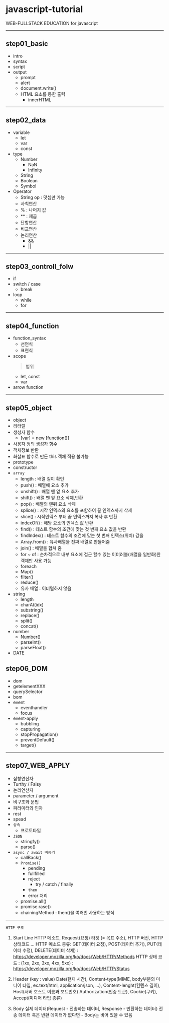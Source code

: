 # javascript-tutorial

WEB-FULLSTACK EDUCATION for javascript

---

## step01_basic

- intro
- syntax
- script
- output
  - prompt
  - alert
  - document.write()
  - HTML 요소를 통한 출력
    - innerHTML

---

## step02_data

- variable
  - let
  - var
  - const
- type
  - Number
    - NaN
    - Infinity
  - String
  - Boolean
  - Symbol
- Operator
  - String op : 덧셈만 가능
  - 사칙연산
  - % : 나머지 값
  - \*\* : 제곱
  - 단항연산
  - 비교연산
  - 논리연산
    - &&
    - ||

---

## step03_controll_folw

- if
- switch / case
  - break
- loop
  - while
  - for

---

## step04_function

- function_syntax
  - 선언식
  - 표현식
- scope
  > 범위
  - let, const
  - var
- arrow function

---

## step05_object

- object
- 리터럴
- 생성자 함수
  - [var] = new [function()]
- 사용자 정의 생성자 함수
- 객체정보 반환
- 화살표 함수로 만든 this 객체 적용 불가능
- prototype
- constructor
- `array`
  - length : 배열 길이 확인
  - push() : 배열에 요소 추가
  - unshift() : 배열 맨 앞 요소 추가
  - shift() : 배열 맨 앞 요소 삭제,반환
  - pop() : 배열의 맨뒤 요소 삭제
  - splice() : 시작 인덱스의 요소를 포함하여 끝 인덱스까지 삭제
  - slice() : 시작인덱스 부터 끝 인덱스까지 복사 후 반환
  - indexOf() : 해당 요소의 인덱스 값 반환
  - find() : 테스트 함수의 조건에 맞는 첫 번째 요소 값을 반환
  - findIndex() : 테스트 함수의 조건에 맞는 첫 번째 인덱스(위치) 값을
  - Array.from() : 유사배열을 진짜 배열로 만들어줌
  - join() : 배열을 합쳐 줌
  - for ~ of : 순차적으로 내부 요소에 접근 할수 있는 이터러블(배열을 일반화)한 객체만 사용 가능
  - foreach
  - Map()
  - filter()
  - reduce()
  - 유사 배열 : 이터럴하지 않음
- string
  - length
  - charAt(idx)
  - substring()
  - replace()
  - split()
  - concat()
- number
  - Number()
  - parseInt()
  - parseFloat()
- DATE

## step06_DOM

- dom
- getelementXXX
- querySelector
- bom
- event
  - eventhandler
  - focus
- event-apply
  - bubbling
  - capturing
  - stopPropagation()
  - preventDefault()
  - target()

---

## step07_WEB_APPLY

- 삼항연산자
- Turthy / Falsy
- 논리연산자
- parameter / argument
- 비구조화 문법
- 파라미터와 인자
- rest
- spead
- `상속`
  - 프로토타입
- `JSON`
  - stringfy()
  - parse()
- `async / await 비동기`
  - callBack()
  - `Promise()`
    - pending
    - fullfilled
    - reject
      - try / catch / finally
    - `then`
    - error 처리
  - promise.all()
  - promise.rase()
  - chainingMethod : then()을 여러번 사용하는 방식

---

`HTTP 구조`

1. Start Line
   HTTP 메소드, Request(요청) 타겟 (= 목표 주소), HTTP 버전, HTTP 상태코드 ...
   HTTP 메소드 종류: GET(데이터 요청), POST(데이터 추가), PUT(데이터 수정), DELETE(데이터 삭제) : https://developer.mozilla.org/ko/docs/Web/HTTP/Methods
   HTTP 상태 코드 : (1xx, 2xx, 3xx, 4xx, 5xx) : https://developer.mozilla.org/ko/docs/Web/HTTP/Status

2. Header (key : value)
   Date(현재 시간), Content-type(MIME, body부분의 미디어 타입, ex.text/html, application/json, ...),
   Content-lenght(컨텐츠 길이), Host(서버 호스트 이름과 포트번호)
   Authorization(인증 토큰), Cookie(쿠키), Accept(미디어 타입 종류)

3. Body
   실제 데이터(Request - 전송하는 데이터, Response - 반환하는 데이터)
   전송 데이터 혹은 반환 데이터가 없다면 - Body는 비어 있을 수 있음
